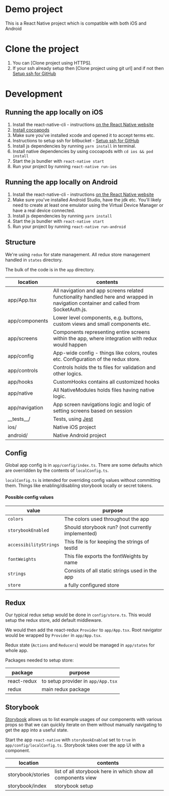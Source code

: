 # Demo project
This is a React Native project which is compatible with both iOS and Android

# Clone the project

1. You can [Clone project using HTTPS].
2. If your ssh already setup then [Clone project using git url] and if not then [Setup ssh for GitHub](https://docs.github.com/en/github/authenticating-to-github/generating-a-new-ssh-key-and-adding-it-to-the-ssh-agent)


# Development

## Running the app locally on iOS

1. Install the react-native-cli - instructions [on the React Native website](https://facebook.github.io/react-native/docs/getting-started)
2. [Install cocoapods](https://guides.cocoapods.org/using/getting-started.html)
3. Make sure you've installed xcode and opened it to accept terms etc.
4. Instructions to setup ssh for bitbucket - [Setup ssh for GitHub](https://docs.github.com/en/github/authenticating-to-github/generating-a-new-ssh-key-and-adding-it-to-the-ssh-agent)
5. Install js dependencies by running `yarn install` in terminal.
6. Install native dependencies by using cocoapods with `cd ios && pod install`
7. Start the js bundler with `react-native start`
8. Run your project by running `react-native run-ios`


## Running the app locally on Android

1. Install the react-native-cli - instructions [on the React Native website](https://facebook.github.io/react-native/docs/getting-started)
2. Make sure you've installed Android Studio, have the jdk etc. You'll likely need to create at least one emulator using the Virtual Device Manager or have a real device connected.
3. Install js dependencies by running `yarn install`
4. Start the js bundler with `react-native start`
5. Run your project by running `react-native run-android`


## Structure

We're using `redux` for state management. All redux store management handled in `states` directory.

The bulk of the code is in the `app` directory.

| location        | contents                                                                                                                     |
| --------------- | ---------------------------------------------------------------------------------------------------------------------------- |
| app/App.tsx      | All navigation and app screens related functionality handled here and wrapped in navigation container and called from SocketAuth.js.                                                                                                      |
| app/components  | Lower level components, e.g. buttons, custom views and small components etc.                                                                      |
| app/screens     | Components representing entire screens within the app, where integration with redux would happen                             |
| app/config      | App-wide config - things like colors, routes etc. Configuration of the redux store. |
| app/controls  |   Controls holds the ts files for validation and other logics.                                                                    |
| app/hooks  |   CustomHooks contains all customized hooks                                                                 |
| app/native  |   All NativeModules holds files having native logic.                                                                 |
| app/navigation | App screen navigations logic and logic of setting screens based on session                                                   |
| \_\_tests\_\_/  | Tests, using [Jest](https://jestjs.io/)                                                                                      |
| ios/            | Native iOS project                                                                                                           |
| android/        | Native Android project                                                                                                       |



## Config

Global app config is in `app/config/index.ts`. There are some defaults which are overridden by the contents of `localConfig.ts`.

`localConfig.ts` is intended for overriding config values without committing them. Things like enabling/disabling storybook locally or secret tokens.

#### Possible config values

| value              | purpose                                                                 |
| ------------------ | ----------------------------------------------------------------------- |
| `colors`           | The colors used throughout the app                                      |
| `storybookEnabled` | Should storybook run? (not currently implemented)                       |
| `accessibilityStrings`           | This file is for keeping the strings of testId |
| `fontWeights`           | This file exports the fontWeights by name |
| `strings`           | Consists of all static strings used in the app |
| `store`           | a fully configured store |


## Redux

Our typical redux setup would be done in `config/store.ts`. This would setup the redux store, add default middleware.

We would then add the react-redux `Provider` to `app/App.tsx`. Root navigator would be wrapped by `Provider` in `app/App.tsx`.

Redux state (`Actions` and `Reducers`) would be managed in `app/states` for whole app.

Packages needed to setup store:

| package       | purpose                                              |
| ------------- | ---------------------------------------------------- |
| react-redux   | to setup provider in `app/App.tsx`                    |
| redux         | main redux package                                   |


## Storybook

[Storybook](https://storybook.js.org/) allows us to list example usages of our components with various props so that we can quickly iterate on them without manually navigating to get the app into a useful state.

Start the app `react-native` with `storybookEnabled` set to `true` in `app/config/localConfig.ts`. Storybook takes over the app UI with a component.

| location          | contents                                                     |
| ----------------- | ------------------------------------------------------------ |
| storybook/stories | list of all storybook here in which show all components view |
| storybook/index   | storybook setup                                              |
